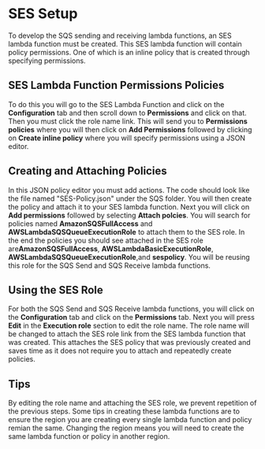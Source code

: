 <h1>SES Setup</h1>
<p>To develop the SQS sending and receiving lambda functions, an SES lambda function must be created.
This SES lambda function will contain policy permissions. One of which is an inline policy that is created through 
specifying permissions.</p>

<h2>SES Lambda Function Permissions Policies</h2>
<p>To do this you will go to the SES Lambda Function and click on the <strong>Configuration</strong> tab and then scroll down to
<strong>Permissions</strong> and click on that. Then you must click the role name link. This will send you to <strong>Permissions
policies</strong> where you will then click on <strong>Add Permissions</strong> followed by clicking on <strong>Create inline 
policy</strong> where you will specify permissions using a JSON editor.<br></p>

<h2>Creating and Attaching Policies</h2>
<p>In this JSON policy editor you must add actions. The code should look like the file named "SES-Policy.json" under the SQS folder.
You will then create the policy and attach it to your SES lambda function. Next you will click on <strong>Add permissions</strong>
followed by selecting <strong>Attach polcies</strong>. You will search for policies named <strong>AmazonSQSFullAccess</strong> and 
<strong>AWSLambdaSQSQueueExecutionRole</strong> to attach them to the SES role. In the end the policies you should see attached in
the SES role are<strong>AmazonSQSFullAccess</strong>, <strong>AWSLambdaBasicExecutionRole</strong>, 
<strong>AWSLambdaSQSQueueExecutionRole</strong>,and <strong>sespolicy</strong>. You will be reusing this role for the SQS Send and 
SQS Receive lambda functions.<br></p>

<h2>Using the SES Role</h2>
<p>For both the SQS Send and SQS Receive lambda functions, you will click on the <strong>Configuration</strong> tab and click on the 
<strong>Permissions</strong> tab. Next you will press <strong>Edit</strong> in the <strong>Execution role</strong> section to edit the role name.
The role name will be changed to attach the SES role link from the SES lambda function that was created. This attaches the SES policy that
was previously created and saves time as it does not require you to attach and repeatedly create policies.<br></p>

<h2>Tips</h2>
<p>By editing the role name and attaching the SES role, we prevent repetition of the previous steps. Some tips in creating these
lambda functions are to ensure the region you are creating every single lambda function and policy remian the same. Changing the region
means you will need to create the same lambda function or policy in another region.</p>
